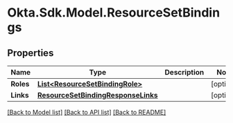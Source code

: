 # Okta.Sdk.Model.ResourceSetBindings

## Properties

Name | Type | Description | Notes
------------ | ------------- | ------------- | -------------
**Roles** | [**List&lt;ResourceSetBindingRole&gt;**](ResourceSetBindingRole.md) |  | [optional] 
**Links** | [**ResourceSetBindingResponseLinks**](ResourceSetBindingResponseLinks.md) |  | [optional] 

[[Back to Model list]](../README.md#documentation-for-models) [[Back to API list]](../README.md#documentation-for-api-endpoints) [[Back to README]](../README.md)

